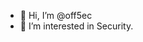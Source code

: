 - 👋 Hi, I’m @off5ec
- 👀 I’m interested in Security.

<!---
off5ec/off5ec is a ✨ special ✨ repository because its `README.md` (this file) appears on your GitHub profile.
You can click the Preview link to take a look at your changes.
--->
